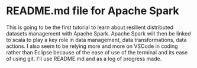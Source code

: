 # README.md file for Apache Spark
This is going to be the first tutorial to learn about resilient distributed datasets management with Apache Spark.
Apache Spark will then be linked to scala to play a key role in data management, data transformations, data actions.
I also seem to be relying more and more on VSCode in coding rather than Eclipse because of the ease of use of the terminal and its ease of using git. 
I'll use README.md and as a log of progress made. 